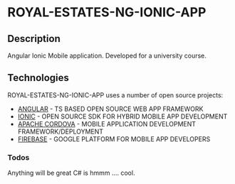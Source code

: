 # ROYAL-ESTATES-NG-IONIC-APP

## Description

Angular Ionic Mobile application. Developed for a university course.

## Technologies

ROYAL-ESTATES-NG-IONIC-APP uses a number of open source projects:

  * [ANGULAR] - TS BASED OPEN SOURCE WEB APP FRAMEWORK 
  * [IONIC] - OPEN SOURCE SDK FOR HYBRID MOBILE APP DEVELOPMENT
  * [APACHE CORDOVA] - MOBILE APPLICATION DEVELOPMENT FRAMEWORK/DEPLOYMENT
  * [FIREBASE] - GOOGLE PLATFORM FOR MOBILE APP DEVELOPERS

### Todos

Anything will be great C# is hmmm .... cool.

  [IONIC]: https://ionicframework.com/docs/angular/overview
  [FIREBASE]: https://www.googleadservices.com/pagead/aclk?sa=L&ai=DChcSEwiKnvravpXwAhUK2LIKHZf_BF0YABAAGgJscg&ohost=www.google.com&cid=CAESQOD22ADTVtUmnVPakTMPwEhcm4nzs7rjCAmY-CJhTPzDpIWYl08-eIJAFUa94oCKaAPF8b5J_6owZ5qXQ8a_SkM&sig=AOD64_3VmPZuJVvmK1QHtHqUt5BXbsU7iw&q&adurl&ved=2ahUKEwiIr_LavpXwAhXT_rsIHTLgBQkQ0Qx6BAgFEAE
  [ANGULAR]: https://angular.io
  [APACHE CORDOVA]: https://cordova.apache.org
